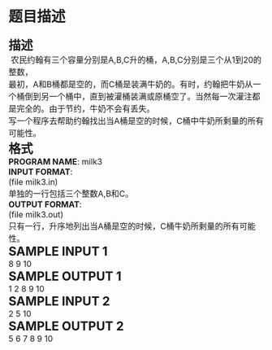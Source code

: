 # 题目描述


<div align="left">
	<b><span style="font-size:18pt;">描述</span></b> 
</div>
<div style="text-align:left;" align="left">
	<span style="font-size:12pt;"> </span><span style="font-size:12pt;">农民约翰有三个容量分别是A,B,C升的桶，A,B,C分别是三个从1到20的整数，</span> 
</div>
<div align="left">
	<span style="font-size:12pt;">最初，A和B桶都是空的，而C桶是装满牛奶的。有时，约翰把牛奶从一个桶倒到另一个桶中，直到被灌桶装满或原桶空了。当然每一次灌注都是完全的。由于节约，牛奶不会有丢失。 </span> 
</div>
<div align="left">
	<span style="font-size:12pt;">写一个程序去帮助约翰找出当A桶是空的时候，C桶中牛奶所剩量的所有可能性。 </span> 
</div>
<div align="left">
	<b><span style="font-size:18pt;">格式</span></b> 
</div>
<div align="left">
	<b><span style="font-size:12pt;">PROGRAM NAME</span></b><span style="font-size:12pt;">: milk3 </span> 
</div>
<div align="left">
	<b><span style="font-size:12pt;">INPUT FORMAT</span></b><span style="font-size:12pt;">: </span> 
</div>
<div align="left">
	<span style="font-size:12pt;">(file milk3.in) </span> 
</div>
<div align="left">
	<span style="font-size:12pt;">单独的一行包括三个整数A,B和C。 </span> 
</div>
<div align="left">
	<b><span style="font-size:12pt;">OUTPUT FORMAT</span></b><span style="font-size:12pt;">: </span> 
</div>
<div align="left">
	<span style="font-size:12pt;">(file milk3.out) </span> 
</div>
<div align="left">
	<span style="font-size:12pt;">只有一行，升序地列出当A桶是空的时候，C桶牛奶所剩量的所有可能性。 </span> 
</div>
<div align="left">
	<b><span style="font-size:18pt;">SAMPLE INPUT 1</span></b> 
</div>
<div style="text-align:left;" align="left">
	<span style="font-size:12pt;">8 9 10</span> 
</div>
<div align="left">
	<b><span style="font-size:18pt;">SAMPLE OUTPUT 1</span></b> 
</div>
<div style="text-align:left;" align="left">
	<span style="font-size:12pt;">1 2 8 9 10 </span> 
</div>
<div align="left">
	<b><span style="font-size:18pt;">SAMPLE INPUT 2</span></b> 
</div>
<div style="text-align:left;" align="left">
	<span style="font-size:12pt;">2 5 10 </span> 
</div>
<div align="left">
	<b><span style="font-size:18pt;">SAMPLE OUTPUT 2</span></b> 
</div>
<div style="text-align:left;" align="left">
	<span style="font-size:12pt;">5 6 7 8 9 10</span> 
</div>
